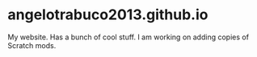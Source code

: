 # angelotrabuco2013.github.io
My website. Has a bunch of cool stuff. I am working on adding copies of Scratch mods.
